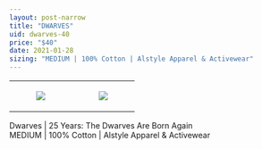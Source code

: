 ```yaml
---
layout: post-narrow
title: "DWARVES"
uid: dwarves-40
price: "$40"
date: 2021-01-28
sizing: "MEDIUM | 100% Cotton | Alstyle Apparel & Activewear"
---
```




<table style="width:100%;"><tr><td style="vertical-align:top;">
      <figure class="tmblr-full" data-orig-height="2048" data-orig-width="1365" data-orig-src="https://concertshirts.netlify.app/shirts/0288/0288-01.jpg"><img src="https://64.media.tumblr.com/9573d36142c142c68ffdb56df2d3f9fe/db3b82ef7a353059-0c/s540x810/9db21ef52cf5ed176642aa959e469903a28300e7.jpg" data-orig-height="2048" data-orig-width="1365" data-orig-src="https://concertshirts.netlify.app/shirts/0288/0288-01.jpg"/></figure></td>
    <td style="vertical-align:top;">
      <figure class="tmblr-full" data-orig-height="2048" data-orig-width="1365" data-orig-src="https://concertshirts.netlify.app/shirts/0288/0288-02.jpg"><img src="https://64.media.tumblr.com/5ced0edef867b5ee0accbd40f78e0b5c/db3b82ef7a353059-4f/s540x810/1abeeeb3dac5132da6530e1997742f540dbffc12.jpg" data-orig-height="2048" data-orig-width="1365" data-orig-src="https://concertshirts.netlify.app/shirts/0288/0288-02.jpg"/></figure></td>
  </tr></table><p>
  Dwarves | 25 Years: The Dwarves Are Born Again<br/>MEDIUM | 100% Cotton | Alstyle Apparel &amp; Activewear
</p>
